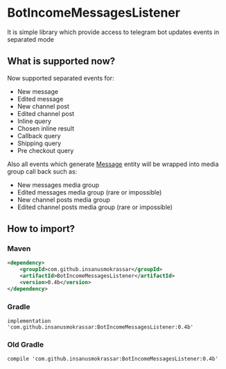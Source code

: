# BotIncomeMessagesListener

It is simple library which provide access to telegram bot
updates events in separated mode

## What is supported now?

Now supported separated events for:

* New message
* Edited message
* New channel post
* Edited channel post
* Inline query
* Chosen inline result
* Callback query
* Shipping query
* Pre checkout query

Also all events which generate [Message](https://core.telegram.org/bots/api#message) entity
will be wrapped into media group call back such as:

* New messages media group
* Edited messages media group (rare or impossible)
* New channel posts media group
* Edited channel posts media group (rare or impossible)

## How to import?

### Maven

```xml
<dependency>
    <groupId>com.github.insanusmokrassar</groupId>
    <artifactId>BotIncomeMessagesListener</artifactId>
    <version>0.4b</version>
</dependency>
```

### Gradle

```
implementation 'com.github.insanusmokrassar:BotIncomeMessagesListener:0.4b'
```

### Old Gradle

```
compile 'com.github.insanusmokrassar:BotIncomeMessagesListener:0.4b'
```
